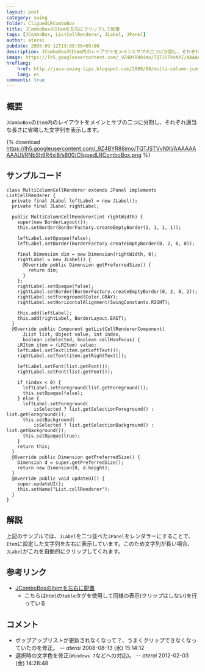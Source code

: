 ```yaml
---
layout: post
category: swing
folder: ClippedLRComboBox
title: JComboBoxのItemを左右にクリップして配置
tags: [JComboBox, ListCellRenderer, JLabel, JPanel]
author: aterai
pubdate: 2005-09-12T13:00:56+09:00
description: JComboBoxのItem内のレイアウトをメインとサブの二つに分割し、それぞれ適当な長さに省略した文字列を表示します。
image: https://lh5.googleusercontent.com/_9Z4BYR88imo/TQTJSTVvNXI/AAAAAAAAAUI/RNbSh6R4xi8/s800/ClippedLRComboBox.png
hreflang:
    href: http://java-swing-tips.blogspot.com/2008/08/multi-column-jcombobox.html
    lang: en
comments: true
---
```

## 概要
`JComboBox`の`Item`内のレイアウトをメインとサブの二つに分割し、それぞれ適当な長さに省略した文字列を表示します。

{% download https://lh5.googleusercontent.com/_9Z4BYR88imo/TQTJSTVvNXI/AAAAAAAAAUI/RNbSh6R4xi8/s800/ClippedLRComboBox.png %}

## サンプルコード
<pre class="prettyprint"><code>class MultiColumnCellRenderer extends JPanel implements ListCellRenderer {
  private final JLabel leftLabel = new JLabel();
  private final JLabel rightLabel;

  public MultiColumnCellRenderer(int rightWidth) {
    super(new BorderLayout());
    this.setBorder(BorderFactory.createEmptyBorder(1, 1, 1, 1));

    leftLabel.setOpaque(false);
    leftLabel.setBorder(BorderFactory.createEmptyBorder(0, 2, 0, 0));

    final Dimension dim = new Dimension(rightWidth, 0);
    rightLabel = new JLabel() {
      @Override public Dimension getPreferredSize() {
        return dim;
      }
    };
    rightLabel.setOpaque(false);
    rightLabel.setBorder(BorderFactory.createEmptyBorder(0, 2, 0, 2));
    rightLabel.setForeground(Color.GRAY);
    rightLabel.setHorizontalAlignment(SwingConstants.RIGHT);

    this.add(leftLabel);
    this.add(rightLabel, BorderLayout.EAST);
  }
  @Override public Component getListCellRendererComponent(
      JList list, Object value, int index,
      boolean isSelected, boolean cellHasFocus) {
    LRItem item = (LRItem) value;
    leftLabel.setText(item.getLeftText());
    rightLabel.setText(item.getRightText());

    leftLabel.setFont(list.getFont());
    rightLabel.setFont(list.getFont());

    if (index &lt; 0) {
      leftLabel.setForeground(list.getForeground());
      this.setOpaque(false);
    } else {
      leftLabel.setForeground(
          isSelected ? list.getSelectionForeground() : list.getForeground());
      this.setBackground(
          isSelected ? list.getSelectionBackground() : list.getBackground());
      this.setOpaque(true);
    }
    return this;
  }
  @Override public Dimension getPreferredSize() {
    Dimension d = super.getPreferredSize();
    return new Dimension(0, d.height);
  }
  @Override public void updateUI() {
    super.updateUI();
    this.setName("List.cellRenderer");
  }
}
</code></pre>

## 解説
上記のサンプルでは、`JLabel`を二つ並べた`JPanel`をレンダラーにすることで、`Item`に設定した文字列を左右に表示しています。このため文字列が長い場合、`JLabel`がこれを自動的にクリップしてくれます。

## 参考リンク
- [JComboBoxのItemを左右に配置](http://ateraimemo.com/Swing/LRComboBox.html)
    - こちらは`html`の`table`タグを使用して同様の表示(クリップはしない)を行っている

<!-- dummy comment line for breaking list -->

## コメント
- ポップアップリストが更新されなくなって？、うまくクリップできなくなっていたのを修正。 -- *aterai* 2008-08-13 (水) 15:14:12
- 選択時の文字色を修正(`Windows 7`などへの対応)。 -- *aterai* 2012-02-03 (金) 14:28:48

<!-- dummy comment line for breaking list -->
